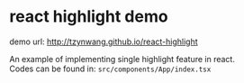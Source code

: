 # react highlight demo

demo url: http://tzynwang.github.io/react-highlight

An example of implementing single highlight feature in react.\
Codes can be found in: `src/components/App/index.tsx`